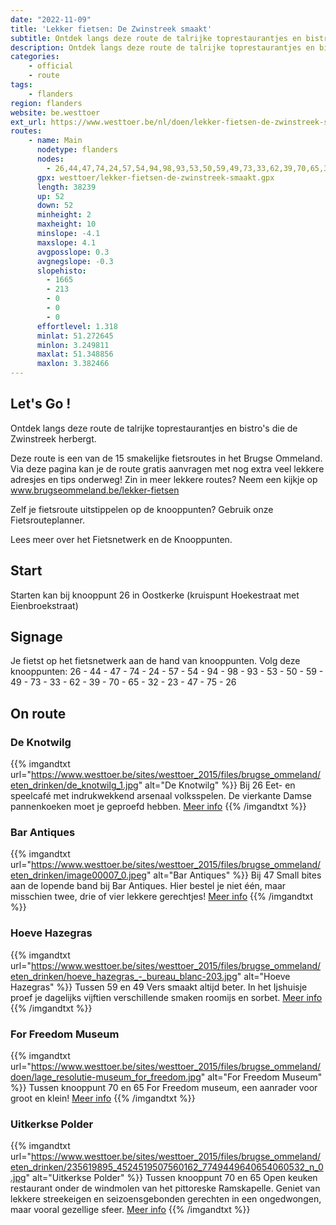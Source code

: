 ```yaml
---
date: "2022-11-09"
title: 'Lekker fietsen: De Zwinstreek smaakt'
subtitle: Ontdek langs deze route de talrijke toprestaurantjes en bistro's die de Zwinstreek herbergt
description: Ontdek langs deze route de talrijke toprestaurantjes en bistro's die de Zwinstreek herbergt
categories:
    - official
    - route
tags:
    - flanders
region: flanders
website: be.westtoer
ext_url: https://www.westtoer.be/nl/doen/lekker-fietsen-de-zwinstreek-smaakt
routes:
    - name: Main
      nodetype: flanders
      nodes:
        - 26,44,47,74,24,57,54,94,98,93,53,50,59,49,73,33,62,39,70,65,32,23,47,75,26
      gpx: westtoer/lekker-fietsen-de-zwinstreek-smaakt.gpx
      length: 38239
      up: 52
      down: 52
      minheight: 2
      maxheight: 10
      minslope: -4.1
      maxslope: 4.1
      avgposslope: 0.3
      avgnegslope: -0.3
      slopehisto:
        - 1665
        - 213
        - 0
        - 0
        - 0
      effortlevel: 1.318
      minlat: 51.272645
      minlon: 3.249811
      maxlat: 51.348856
      maxlon: 3.382466
---
```


## Let's Go ! 

Ontdek langs deze route de talrijke toprestaurantjes en bistro's die de Zwinstreek herbergt.

Deze route is een van de 15 smakelijke fietsroutes in het Brugse Ommeland. Via deze pagina kan je de route gratis aanvragen met nog extra veel lekkere adresjes en tips onderweg! Zin in meer lekkere routes? Neem een kijkje op www.brugseommeland.be/lekker-fietsen 

Zelf je fietsroute uitstippelen op de knooppunten? Gebruik onze Fietsrouteplanner.

Lees meer over het Fietsnetwerk en de Knooppunten.

## Start

Starten kan bij knooppunt 26 in Oostkerke (kruispunt Hoekestraat met Eienbroekstraat)

## Signage

Je fietst op het fietsnetwerk aan de hand van knooppunten. Volg deze knooppunten: 26 - 44 - 47 - 74 - 24 - 57 - 54 - 94 - 98 - 93 - 53 - 50 - 59 - 49 - 73 - 33 - 62 - 39 - 70 - 65 - 32 - 23 - 47 - 75 - 26

## On route

### De Knotwilg

{{% imgandtxt url="https://www.westtoer.be/sites/westtoer_2015/files/brugse_ommeland/eten_drinken/de_knotwilg_1.jpg" alt="De Knotwilg" %}}
Bij 26
Eet- en speelcafé met indrukwekkend arsenaal volksspelen. De vierkante Damse pannenkoeken moet je geproefd hebben.
[Meer info](/nl/eten-drinken/de-knotwilg)
{{% /imgandtxt %}}

### Bar Antiques

{{% imgandtxt url="https://www.westtoer.be/sites/westtoer_2015/files/brugse_ommeland/eten_drinken/image00007_0.jpeg" alt="Bar Antiques" %}}
Bij 47
Small bites aan de lopende band bij Bar Antiques. Hier bestel je niet één, maar misschien twee, drie of vier lekkere gerechtjes!
[Meer info](/nl/eten-drinken/bar-antiques)
{{% /imgandtxt %}}

### Hoeve Hazegras

{{% imgandtxt url="https://www.westtoer.be/sites/westtoer_2015/files/brugse_ommeland/eten_drinken/hoeve_hazegras_-_bureau_blanc-203.jpg" alt="Hoeve Hazegras" %}}
Tussen 59 en 49
Vers smaakt altijd beter. In het Ijshuisje proef je dagelijks vijftien verschillende smaken roomijs en sorbet.
[Meer info](/nl/eten-drinken/hoeve-hazegras)
{{% /imgandtxt %}}

### For Freedom Museum

{{% imgandtxt url="https://www.westtoer.be/sites/westtoer_2015/files/brugse_ommeland/doen/lage_resolutie-museum_for_freedom.jpg" alt="For Freedom Museum" %}}
Tussen knooppunt 70 en 65
For Freedom museum, een aanrader voor groot en klein!
[Meer info](/nl/doen/freedom-museum)
{{% /imgandtxt %}}

### Uitkerkse Polder

{{% imgandtxt url="https://www.westtoer.be/sites/westtoer_2015/files/brugse_ommeland/eten_drinken/235619895_4524519507560162_7749449640654060532_n_0.jpg" alt="Uitkerkse Polder" %}}
Tussen knooppunt 70 en 65
Open keuken restaurant onder de windmolen van het pittoreske Ramskapelle. Geniet van lekkere streekeigen en seizoensgebonden gerechten in een ongedwongen, maar vooral gezellige sfeer.
[Meer info](/nl/eten-drinken/de-kruier)
{{% /imgandtxt %}}


